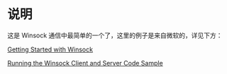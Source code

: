 # 说明
这是 Winsock 通信中最简单的一个了，这里的例子是来自微软的，详见下方：

[Getting Started with Winsock](https://docs.microsoft.com/en-us/windows/desktop/winsock/getting-started-with-winsock)

[Running the Winsock Client and Server Code Sample](https://docs.microsoft.com/en-us/windows/desktop/winsock/finished-server-and-client-code)